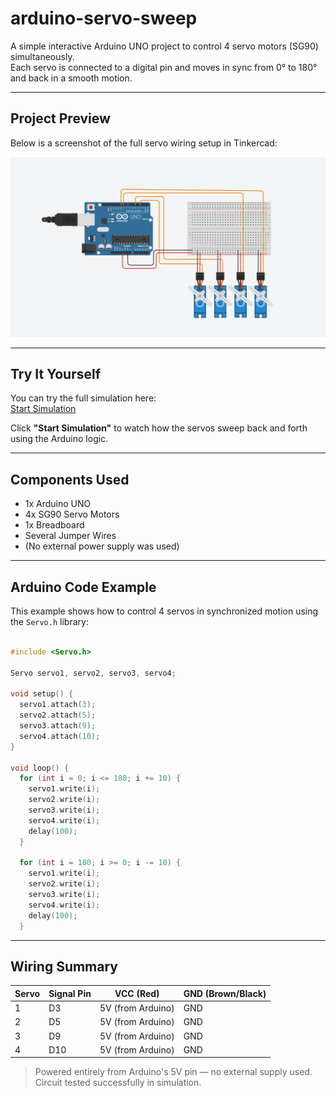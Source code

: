 # arduino-servo-sweep

A simple interactive Arduino UNO project to control 4 servo motors (SG90) simultaneously.  
Each servo is connected to a digital pin and moves in sync from 0° to 180° and back in a smooth motion.

---

## Project Preview

Below is a screenshot of the full servo wiring setup in Tinkercad:

<img src="4servo.png" alt="4 Servo Motors Arduino Project" width="600"/>

---

## Try It Yourself

You can try the full simulation here:  
 [Start Simulation](https://www.tinkercad.com/things/9ysM454EFyN-incredible-gaaris-kasi)

Click **"Start Simulation"** to watch how the servos sweep back and forth using the Arduino logic.

---

## Components Used

- 1x Arduino UNO  
- 4x SG90 Servo Motors  
- 1x Breadboard  
- Several Jumper Wires  
- (No external power supply was used)

---

## Arduino Code Example

This example shows how to control 4 servos in synchronized motion using the `Servo.h` library:

```cpp

#include <Servo.h>

Servo servo1, servo2, servo3, servo4;

void setup() {
  servo1.attach(3);
  servo2.attach(5);
  servo3.attach(9);
  servo4.attach(10);
}

void loop() {
  for (int i = 0; i <= 180; i += 10) {
    servo1.write(i);
    servo2.write(i);
    servo3.write(i);
    servo4.write(i);
    delay(100);
  }

  for (int i = 180; i >= 0; i -= 10) {
    servo1.write(i);
    servo2.write(i);
    servo3.write(i);
    servo4.write(i);
    delay(100);
  }
```
---

## Wiring Summary

| Servo | Signal Pin | VCC (Red)         | GND (Brown/Black) |
|-------|------------|-------------------|-------------------|
| 1     | D3         | 5V (from Arduino) | GND               |
| 2     | D5         | 5V (from Arduino) | GND               |
| 3     | D9         | 5V (from Arduino) | GND               |
| 4     | D10        | 5V (from Arduino) | GND               |

> Powered entirely from Arduino's 5V pin — no external supply used.  
> Circuit tested successfully in simulation.
